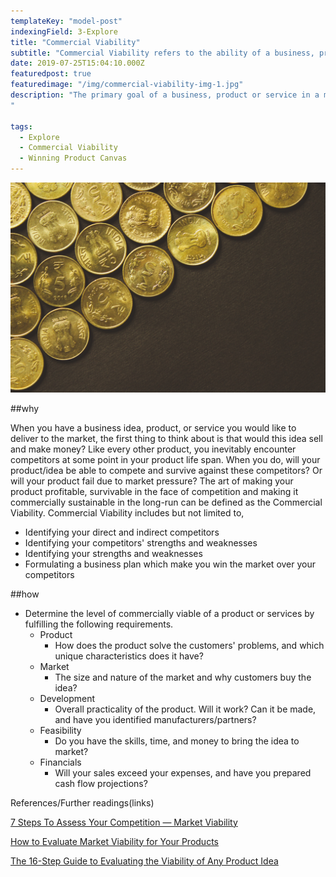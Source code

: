 ```yaml
---
templateKey: "model-post"
indexingField: 3-Explore
title: "Commercial Viability"
subtitle: "Commercial Viability refers to the ability of a business, product or service to compete effectively with its competitors and to be profitable."
date: 2019-07-25T15:04:10.000Z
featuredpost: true
featuredimage: "/img/commercial-viability-img-1.jpg"
description: "The primary goal of a business, product or service in a market is to make profits and the Commercial Viability measures how well a business, product or service compete with its competitors and its ability to make a profit. For a product to be successful in the long run, the two crucial factors are its ability to make profits and to survive in the market along with its competitors for a foreseeable amount of time. The combination of these two factors gives meaning to the term Commercial Viability.
"

tags:
  - Explore
  - Commercial Viability
  - Winning Product Canvas
---
```


![commercial-viability](/img/commercial-viability-img-1.jpg)

##why

When you have a business idea, product, or service you would like to deliver to the market, the first thing to think about is that would this idea sell and make money? Like every other product, you inevitably encounter competitors at some point in your product life span. When you do, will your product/idea be able to compete and survive against these competitors? Or will your product fail due to market pressure? 
The art of making your product profitable, survivable in the face of competition and making it commercially sustainable in the long-run can be defined as the Commercial Viability. Commercial Viability includes but not limited to,
- Identifying your direct and indirect competitors
- Identifying your competitors' strengths and weaknesses
- Identifying your strengths and weaknesses
- Formulating a business plan which make you win the market over your competitors

##how

- Determine the level of commercially viable of a product or services by fulfilling the following requirements.
  - Product
    - How does the product solve the customers' problems, and which unique characteristics does it have?
  - Market
    - The size and nature of the market and why customers buy the idea?
  - Development
    - Overall practicality of the product. Will it work? Can it be made, and have you identified manufacturers/partners?
  - Feasibility
    - Do you have the skills, time, and money to bring the idea to market?
  - Financials
    - Will your sales exceed your expenses, and have you prepared cash flow projections?

References/Further readings(links)

[7 Steps To Assess Your Competition — Market Viability](https://medium.com/plusacumen/market-viability-7-steps-to-assess-your-competition-e4f67de84979)

[How to Evaluate Market Viability for Your Products](https://www.bigcommerce.com/blog/evaluate-product-market-viability/#undefined)

[The 16-Step Guide to Evaluating the Viability of Any Product Idea](https://www.shopify.com/blog/13640265-the-16-step-guide-to-evaluating-the-viability-of-any-product-idea)
